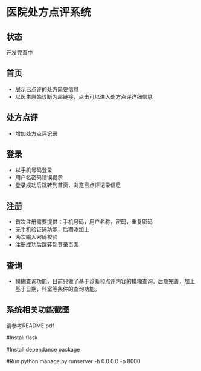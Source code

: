 # 医院处方点评系统



## 状态

开发完善中



## 首页

- 展示已点评的处方简要信息
- 以医生原始诊断为超链接，点击可以进入处方点评详细信息



## 处方点评

- 增加处方点评记录



## 登录

- 以手机号码登录
- 用户名密码错误提示
- 登录成功后跳转到首页，浏览已点评记录信息



## 注册

- 首次注册需要提供：手机号码，用户名称，密码，重复密码
- 无手机验证码功能，后期添加上
- 两次输入密码校验
- 注册成功后跳转到登录页面



## 查询

- 模糊查询功能，目前只做了基于诊断和点评内容的模糊查询。后期完善，加上基于日期，科室等条件的查询功能。



## 系统相关功能截图

请参考README.pdf

#Install flask

#Install dependance package

#Run
python manage.py runserver -h 0.0.0.0 -p 8000
